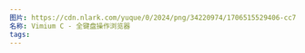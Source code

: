 ```yaml
---
图片: https://cdn.nlark.com/yuque/0/2024/png/34220974/1706515529406-cc7f29a8-d589-42a2-a82b-8c5e3262aa88.png
名称: Vimium C - 全键盘操作浏览器
tags:
---
```

